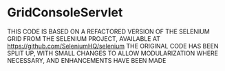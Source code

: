# GridConsoleServlet
THIS CODE IS BASED ON A REFACTORED VERSION OF THE SELENIUM GRID FROM THE SELENIUM PROJECT, AVAILABLE AT https://github.com/SeleniumHQ/selenium THE ORIGINAL CODE HAS BEEN SPLIT UP, WITH SMALL CHANGES TO ALLOW MODULARIZATION WHERE NECESSARY, AND ENHANCEMENTS HAVE BEEN MADE

